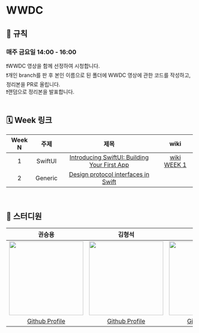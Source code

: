 # WWDC 
## 🚫 규칙
### 매주 금요일 14:00 - 16:00
❗️WWDC 영상을 함께 선정하여 시청합니다. <br>
❗️개인 branch를 판 후 본인 이름으로 된 폴더에 WWDC 영상에 관한 코드를 작성하고, 정리본을 PR로 올립니다. <br>
❗️랜덤으로 정리본을 발표합니다. <br>
<br>


## 🗓️ Week 링크
|Week N | 주제  | 제목 | wiki |
|:--:|:--:|:--:|:--:|
| 1 | SwiftUI| [Introducing SwiftUI: Building Your First App](https://developer.apple.com/videos/play/wwdc2019/204/)| [wiki WEEK 1](https://github.com/TodayStudy-iOS/WWDC/wiki/%F0%9F%92%9C-%5BWEEK-1%5D-Introducing-SwiftUI:-Building-Your-First-App-%E2%80%90-20241223) |
| 2 | Generic | [Design protocol interfaces in Swift](https://developer.apple.com/wwdc22/110353) | |

<br>

## 🫥 스터디원
| 권승용 | 김형석 | 김민송 |
| :-------: | :--------: | :--------: |
| <Img src = "https://avatars.githubusercontent.com/u/22342277?v=4"  width="200" height="200"> |  <Img src = "https://avatars.githubusercontent.com/u/102458207?v=4"  width="200" height="200"> | <Img src = "https://avatars.githubusercontent.com/u/124889931?v=4"  width="200" height="200"> |
|[Github Profile](https://github.com/ericKwon95) | [Github Profile](https://github.com/NeoSelf1) | [Github Profile](https://github.com/mint3382) |
